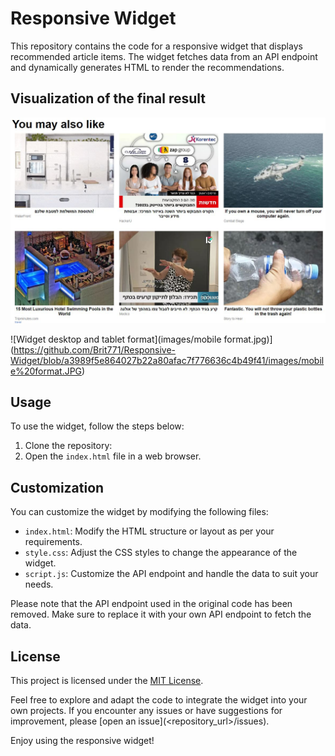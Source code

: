 # Responsive Widget

This repository contains the code for a responsive widget that displays recommended article items.
The widget fetches data from an API endpoint and dynamically generates HTML to render the recommendations.

## Visualization of the final result

![images/desktop and tablet format.JPG](https://github.com/Brit771/Responsive-Widget/blob/e46685f12d91fe9ac115c0033a4a140d2c107920/images/desktop%20and%20tablet%20format.JPG)

![Widget desktop and tablet format](images/mobile format.jpg)](https://github.com/Brit771/Responsive-Widget/blob/a3989f5e864027b22a80afac7f776636c4b49f41/images/mobile%20format.JPG)

## Usage

To use the widget, follow the steps below:

1. Clone the repository:
2. Open the `index.html` file in a web browser.

## Customization

You can customize the widget by modifying the following files:

- `index.html`: Modify the HTML structure or layout as per your requirements.
- `style.css`: Adjust the CSS styles to change the appearance of the widget.
- `script.js`: Customize the API endpoint and handle the data to suit your needs.

Please note that the API endpoint used in the original code has been removed. Make sure to replace it with your own API endpoint to fetch the data.

## License

This project is licensed under the [MIT License](LICENSE).

Feel free to explore and adapt the code to integrate the widget into your own projects. If you encounter any issues or have suggestions for improvement, please [open an issue](<repository_url>/issues).

Enjoy using the responsive widget!
